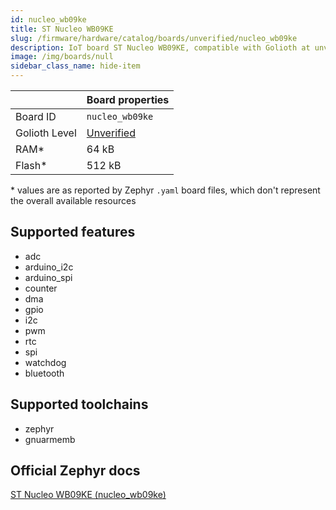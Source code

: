 ```yaml
---
id: nucleo_wb09ke
title: ST Nucleo WB09KE
slug: /firmware/hardware/catalog/boards/unverified/nucleo_wb09ke
description: IoT board ST Nucleo WB09KE, compatible with Golioth at unverified level.
image: /img/boards/null
sidebar_class_name: hide-item
---
```


[//]: # (This is an auto-generated file, do not edit! Changes to it will be lost upon re-generation)



|                | Board properties     |
| -------------  | -------------------- |
| Board ID       | `nucleo_wb09ke` |
| Golioth Level  | [Unverified](/firmware/hardware#unverified-boards) |
| RAM*           | 64 kB |
| Flash*         | 512 kB |

\* values are as reported by Zephyr `.yaml` board files, which don't represent the overall available resources



## Supported features

* adc
* arduino_i2c
* arduino_spi
* counter
* dma
* gpio
* i2c
* pwm
* rtc
* spi
* watchdog
* bluetooth

## Supported toolchains

* zephyr
* gnuarmemb

## Official Zephyr docs

[ST Nucleo WB09KE (nucleo_wb09ke)](https://docs.zephyrproject.org/latest/boards/st/nucleo_wb09ke/doc/index.html)
